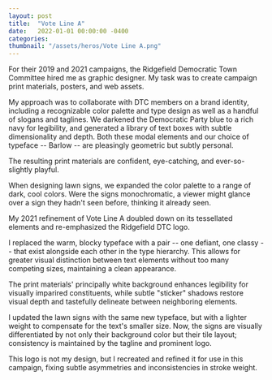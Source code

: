 ```yaml
---
layout: post
title:  "Vote Line A"
date:   2022-01-01 00:00:00 -0400
categories: 
thumbnail: "/assets/heros/Vote Line A.png"
---
```

For their 2019 and 2021 campaigns, the Ridgefield Democratic Town Committee hired me as graphic designer. My task was to create campaign print materials, posters, and web assets.

My approach was to collaborate with DTC members on a brand identity, including a recognizable color palette and type design as well as a handful of slogans and taglines. We darkened the Democratic Party blue to a rich navy for legibility, and generated a library of text boxes with subtle dimensionality and depth. Both these modal elements and our choice of typeface -- Barlow -- are pleasingly geometric but subtly personal.

The resulting print materials are confident, eye-catching, and ever-so-slightly playful.

When designing lawn signs, we expanded the color palette to a range of dark, cool colors. Were the signs monochromatic, a viewer might glance over a sign they hadn't seen before, thinking it already seen.

My 2021 refinement of Vote Line A doubled down on its tessellated elements and re-emphasized the Ridgefield DTC logo.

I replaced the warm, blocky typeface with a pair -- one defiant, one classy -- that exist alongside each other in the type hierarchy. This allows for greater visual distinction between text elements without too many competing sizes, maintaining a clean appearance.

The print materials' principally white background enhances legibility for visually imparired constituents, while subtle "sticker" shadows restore visual depth and tastefully delineate between neighboring elements.

I updated the lawn signs with the same new typeface, but with a lighter weight to compensate for the text's smaller size. Now, the signs are visually differentiated by not only their background color but their tile layout; consistency is maintained by the tagline and prominent logo.

This logo is not my design, but I recreated and refined it for use in this campaign, fixing subtle asymmetries and inconsistencies in stroke weight.